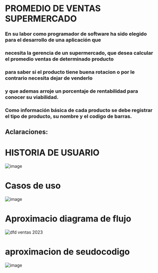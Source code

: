# PROMEDIO DE VENTAS SUPERMERCADO

### En su labor como programador de software ha sido elegido para el desarrollo de una aplicación que
### necesita la gerencia de un supermercado, que desea calcular el promedio ventas de determinado producto
### para saber si el producto tiene buena rotacion o por le contrario necesita dejar de venderlo
### y que ademas arroje un porcentaje de rentabilidad para conocer su viabilidad.
### Como información básica de cada producto  se debe registrar el tipo de producto, su nombre y el codigo de barras.
## Aclaraciones:

# HISTORIA DE USUARIO
![image](https://github.com/juanvilla3115/ventas.github.io/assets/132967870/aae1fafc-bfa9-46ea-9ca8-21f442dc2098)

# Casos de uso

![image](https://github.com/juanvilla3115/ventas.github.io/assets/132967870/359da29f-b8c8-44f2-a75f-43a9efc1bc23)

#  Aproximacio diagrama de flujo          
![dfd ventas 2023](https://github.com/juanvilla3115/ventas.github.io/assets/132967870/ea7edf00-c295-468b-bf03-4032e438b378)

# aproximacion de seudocodigo 

![image](https://github.com/juanvilla3115/ventas.github.io/assets/132967870/7528b99b-abf0-4349-8ec5-b3ec8c644347)
